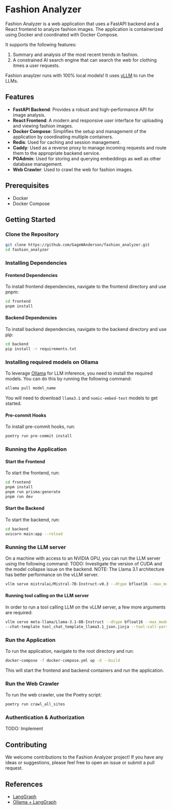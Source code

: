 # Fashion Analyzer
Fashion Analyzer is a web application that uses a FastAPI backend and a React frontend to analyze fashion images. The application is containerized using Docker and coordinated with Docker Compose.

It supports the following features:
1. Summary and analysis of the most recent trends in fashion.
2. A constrained AI search engine that can search the web for clothing itmes a user requests.

Fashion anaylzer runs with 100% local models! It uses [vLLM](https://github.com/vllm-project/vllm) to run the LLMs.

## Features

- **FastAPI Backend**: Provides a robust and high-performance API for image analysis.
- **React Frontend**: A modern and responsive user interface for uploading and viewing fashion images.
- **Docker Compose**: Simplifies the setup and management of the application by coordinating multiple containers.
- **Redis**: Used for caching and session management.
- **Caddy**: Used as a reverse proxy to manage incoming requests and route them to the appropriate backend service.
- **PGAdmin**: Used for storing and querying embeddings as well as other database management.
- **Web Crawler**: Used to crawl the web for fashion images.

## Prerequisites

- Docker
- Docker Compose

## Getting Started

### Clone the Repository
```bash
git clone https://github.com/GageWAnderson/fashion_analyzer.git
cd fashion_analyzer
```

### Installing Dependencies

#### Frontend Dependencies
To install frontend dependencies, navigate to the frontend directory and use pnpm:
```bash
cd frontend
pnpm install
```

#### Backend Dependencies
To install backend dependencies, navigate to the backend directory and use pip:
```bash
cd backend
pip install -r requirements.txt
```

### Installing required models on Ollama
To leverage [Ollama](https://ollama.com/) for LLM inference, you need to install the required models. You can do this by running the following command:
```bash
ollama pull model_name
```
You will need to download `llama3.1` and `nomic-embed-text` models to get started.

#### Pre-commit Hooks
To install pre-commit hooks, run:
```bash
poetry run pre-commit install
```

### Running the Application

#### Start the Frontend
To start the frontend, run:
```bash
cd frontend
pnpm install
pnpm run prisma:generate
pnpm run dev
```

#### Start the Backend
To start the backend, run:
```bash
cd backend
uvicorn main:app --reload
```

### Running the LLM server
On a machine with access to an NVIDIA GPU, you can run the LLM server using the following command:
TODO: Investigate the version of CUDA and the model collapse issue on the backend.
NOTE: The Llama 3.1 architecture has better performance on the vLLM server.
```bash
vllm serve mistralai/Mistral-7B-Instruct-v0.3 --dtype bfloat16 --max_model_len 4096 --tensor_parallel_size 2 --tokenizer_mode "mistral"
```

#### Running tool calling on the LLM server
In order to run a tool calling LLM on the vLLM server, a few more arguments are required:
```bash
vllm serve meta-llama/Llama-3.1-8B-Instruct --dtype bfloat16 --max_model_len 4096 --tensor_parallel_size 2 \
--chat-template tool_chat_template_llama3.1_json.jinja --tool-call-parser llama3_json --enable-auto-tool-choice
```

### Run the Application
To run the application, navigate to the root directory and run:
```bash
docker-compose -f docker-compose.yml up -d --build
```

This will start the frontend and backend containers and run the application.

### Run the Web Crawler
To run the web crawler, use the Poetry script:
```bash
poetry run crawl_all_sites
```

### Authentication & Authorization
TODO: Implement

## Contributing

We welcome contributions to the Fashion Analyzer project! If you have any ideas or suggestions, please feel free to open an issue or submit a pull request.

## References
- [LangGraph](https://www.langchain.com/langgraph)
- [Ollama + LangGraph](https://www.youtube.com/watch?v=Nfk99Fz8H9k)
